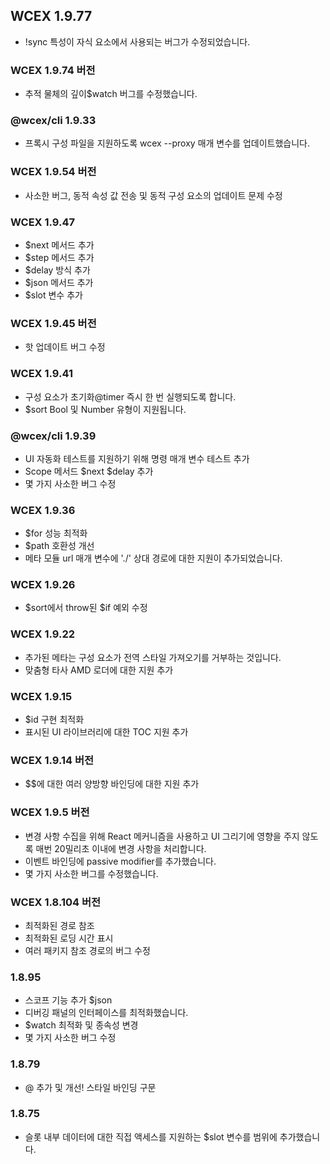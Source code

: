 <!--DESC: {icon:{name:"update",pkg:"mdi",type:"filled"},id:99} -->

## WCEX 1.9.77
- !sync 특성이 자식 요소에서 사용되는 버그가 수정되었습니다.

### WCEX 1.9.74 버전
- 추적 물체의 깊이$watch 버그를 수정했습니다.

### @wcex/cli 1.9.33
- 프록시 구성 파일을 지원하도록 wcex --proxy 매개 변수를 업데이트했습니다.

### WCEX 1.9.54 버전
- 사소한 버그, 동적 속성 값 전송 및 동적 구성 요소의 업데이트 문제 수정

### WCEX 1.9.47
- $next 메서드 추가
- $step 메서드 추가
- $delay 방식 추가
- $json 메서드 추가
- $slot 변수 추가


### WCEX 1.9.45 버전
- 핫 업데이트 버그 수정

### WCEX 1.9.41
- 구성 요소가 초기화@timer 즉시 한 번 실행되도록 합니다.
- $sort Bool 및 Number 유형이 지원됩니다.

### @wcex/cli 1.9.39
- UI 자동화 테스트를 지원하기 위해 명령 매개 변수 테스트 추가
- Scope 메서드 $next $delay 추가
- 몇 가지 사소한 버그 수정

### WCEX 1.9.36
- $for 성능 최적화
- $path 호환성 개선
- 메타 모듈 url 매개 변수에 './' 상대 경로에 대한 지원이 추가되었습니다.


### WCEX 1.9.26
- $sort에서 throw된 $if 예외 수정

### WCEX 1.9.22
- 추가된 메타는 구성 요소가 전역 스타일 가져오기를 거부하는 것입니다.
- 맞춤형 타사 AMD 로더에 대한 지원 추가

### WCEX 1.9.15
- $id 구현 최적화
- 표시된 UI 라이브러리에 대한 TOC 지원 추가 
### WCEX 1.9.14 버전
- $$에 대한 여러 양방향 바인딩에 대한 지원 추가

### WCEX 1.9.5 버전
- 변경 사항 수집을 위해 React 메커니즘을 사용하고 UI 그리기에 영향을 주지 않도록 매번 20밀리초 이내에 변경 사항을 처리합니다.
- 이벤트 바인딩에 passive modifier를 추가했습니다.
- 몇 가지 사소한 버그를 수정했습니다.

### WCEX 1.8.104 버전
- 최적화된 경로 참조
- 최적화된 로딩 시간 표시
- 여러 패키지 참조 경로의 버그 수정

### 1.8.95
- 스코프 기능 추가 $json
- 디버깅 패널의 인터페이스를 최적화했습니다.
- $watch 최적화 및 종속성 변경
- 몇 가지 사소한 버그 수정

### 1.8.79
- @ 추가 및 개선! 스타일 바인딩 구문

### 1.8.75 
- 슬롯 내부 데이터에 대한 직접 액세스를 지원하는 $slot 변수를 범위에 추가했습니다. 

